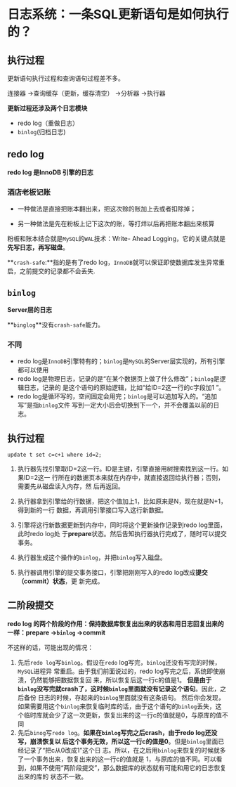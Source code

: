 # 日志系统：一条SQL更新语句是如何执行的？ 

## 执行过程

更新语句执行过程和查询语句过程差不多。

连接器 ->查询缓存（更新，缓存清空） ->分析器 ->执行器

**更新过程还涉及两个日志模块**

- redo log（重做日志）
- `binlog`(归档日志)

##  redo log

**redo log 是InnoDB 引擎的日志**

### 酒店老板记账

- 一种做法是直接把账本翻出来，把这次赊的账加上去或者扣除掉； 

- 另一种做法是先在粉板上记下这次的账，等打烊以后再把账本翻出来核算

粉板和账本结合就是`MySQL`的`WAL`技术：Write- Ahead Logging，它的关键点就是**先写日志，再写磁盘**。

**`crash-safe`:**指的是有了redo log，`InnoDB`就可以保证即使数据库发生异常重启，之前提交的记录都不会丢失.

## `binlog`

**Server层的日志**

**`binglog`**没有`crash-safe`能力。

### **不同**

- redo log是`InnoDB`引擎特有的；`binlog`是`MySQL`的Server层实现的，所有引擎都可以使用
- redo log是物理日志，记录的是“在某个数据页上做了什么修改”；`binlog`是逻辑日志，记录的 是这个语句的原始逻辑，比如“给ID=2这一行的c字段加1 ”。
- redo log是循环写的，空间固定会用完；`binlog`是可以追加写入的。“追加写”是指`binlog`文件 写到一定大小后会切换到下一个，并不会覆盖以前的日志。

## 执行过程

```mysql
update t set c=c+1 where id=2;
```



1. 执行器先找引擎取ID=2这一行。ID是主键，引擎直接用树搜索找到这一行。如果ID=2这一 行所在的数据页本来就在内存中，就直接返回给执行器；否则，需要先从磁盘读入内存，然 后再返回。 

2. 执行器拿到引擎给的行数据，把这个值加上1，比如原来是N，现在就是N+1，得到新的一行 数据，再调用引擎接口写入这行新数据。 

3. 引擎将这行新数据更新到内存中，同时将这个更新操作记录到redo log里面，此时redo log处 于**prepare**状态。然后告知执行器执行完成了，随时可以提交事务。 

4. 执行器生成这个操作的`binlog`，并把`binlog`写入磁盘。 

5. 执行器调用引擎的提交事务接口，引擎把刚刚写入的redo log改成**提交（commit）状态**，更 新完成。 

## 二阶段提交

**redo log 的两个阶段的作用：保持数据库恢复出出来的状态和用日志回复出来的一样：prepare ->`binlog` ->commit**

不这样的话，可能出现的情况：

1. 先后`redo log`写`binlog`。假设在`redo` log写完，`binlog`还没有写完的时候，`MySQL`进程异 常重启。由于我们前面说过的，redo log写完之后，系统即使崩溃，仍然能够把数据恢复回 来，所以恢复后这一行c的值是1。 **但是由于`binlog`没写完就crash了，这时候`binlog`里面就没有记录这个语句**。因此，之后备份 日志的时候，存起来的`binlog`里面就没有这条语句。 然后你会发现，如果需要用这个`binlog`来恢复临时库的话，由于这个语句的`binlog`丢失，这 个临时库就会少了这一次更新，恢复出来的这一行c的值就是0，与原库的值不同
2. 先后`binog`写`redo log`。**如果在`binlog`写完之后crash，由于redo log还没写，崩溃恢复以 后这个事务无效，所以这一行c的值是0**。但是`binlog`里面已经记录了“把c从0改成1”这个日 志。所以，在之后用`binlog`来恢复的时候就多了一个事务出来，恢复出来的这一行c的值就是 1，与原库的值不同。可以看到，如果不使用“两阶段提交”，那么数据库的状态就有可能和用它的日志恢复出来的库的 状态不一致。 